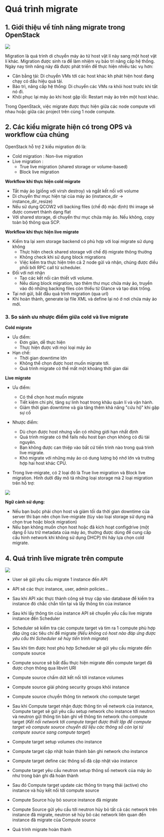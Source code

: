 # Quá trình migrate

## 1. Giới thiệu về tính năng migrate trong OpenStack

<img src="http://i.imgur.com/vFgXoEK.png">

Migration là quá trình di chuyển máy ảo từ host vật lí này sang một host vật lí khác. Migration được sinh ra để làm nhiệm vụ bảo trì nâng cấp hệ thống. Ngày nay tính năng này đã được phát triển để thực hiện nhiều tác vụ hơn:

- Cân bằng tải: Di chuyển VMs tới các host khác kh phát hiện host đang chạy có dấu hiệu quá tải.
- Bảo trì, nâng cấp hệ thống: Di chuyển các VMs ra khỏi host trước khi tắt nó đi.
- Khôi phục lại máy ảo khi host gặp lỗi: Restart máy ảo trên một host khác.

Trong OpenStack, việc migrate được thực hiện giữa các node compute với nhau hoặc giữa các project trên cùng 1 node compute.

## 2. Các kiểu migrate hiện có trong OPS và workflow của chúng

OpenStack hỗ trợ 2 kiểu migration đó là:

- Cold migration : Non-live migration
- Live migration :
  - True live migration (shared storage or volume-based)
  - Block live migration

**Workflow khi thực hiện cold migrate**

- Tắt máy ảo (giống với virsh destroy) và ngắt kết nối với volume
- Di chuyển thư mục hiện tại của máy ảo (instance_dir ->
instance_dir_resize)
- Nếu sử dụng QCOW2 với backing files (chế độ mặc định) thì image sẽ được convert thành dạng flat
- Với shared storage, di chuyển thư mục chứa máy ảo. Nếu không, copy toàn bộ thông qua SCP.

**Workflow khi thực hiện live migrate**

- Kiểm tra lại xem  storage backend có phù hợp với loại migrate sử dụng không
  - Thực hiện check shared storage với chế độ migrate thông thường
  - Không check khi sử dụng block migrations
  - Việc kiểm tra thực hiện trên cả 2 node gửi và nhận, chúng được điều phối bởi RPC call từ scheduler.
- Đối với nơi nhận
  - Tạo các kết nối càn thiết với volume.
  - Nếu dùng block migration, tạo thêm thư mục chứa máy ảo, truyền vào đó những backing files còn thiếu từ Glance và tạo disk trống.
- Tại nơi gửi, bắt đầu quá trình migration (qua url)
- Khi hoàn thành, generate lại file XML và define lại nó ở nơi chứa máy ảo mới.

### 3. So sánh ưu nhược điểm giữa cold và live migrate

**Cold migrate**

- Ưu điểm:
  - Đơn giản, dễ thực hiện
  - Thực hiện được với mọi loại máy ảo
- Hạn chế:
  - Thời gian downtime lớn
  - Không thể chọn được host muốn migrate tới.
  - Quá trình migrate có thể mất một khoảng thời gian dài

**Live migrate**

- Ưu điểm:
  - Có thể chọn host muốn migrate
  - Tiết kiệm chi phí, tăng sự linh hoạt trong khâu quản lí và vận hành.
  - Giảm thời gian downtime và gia tăng thêm khả năng "cứu hộ" khi gặp sự cố
- Nhược điểm:
  - Dù chọn được host nhưng vẫn có những giới hạn nhất định
  - Quá trình migrate có thể fails nếu host bạn chọn không có đủ tài nguyên.
  - Bạn không được can thiệp vào bất cứ tiến trình nào trong quá trình live migrate.
  - Khó migrate với những máy ảo có dung lượng bộ nhớ lớn và trường hợp hai host khác CPU.

- Trong live-migrate, có 2 loại đó là True live migration và Block live migration. Hình dưới đây mô tả những loại storage mà 2 loại migration trên hỗ trợ:

<img src="https://i.imgur.com/ccoPoFC.png">

**Ngữ cảnh sử dụng:**

- Nếu bạn buộc phải chọn host và giảm tối da thời gian downtime của server thì bạn nên chọn live-migrate (tùy vào loại storage sử dụng mà chọn true hoặc block migration)
- Nếu bạn không muốn chọn host hoặc đã kích hoạt configdrive (một dạng ổ lưu trữ metadata của máy ảo, thường được dùng để cung cấp cấu hình network khi không sử dụng DHCP) thì hãy lựa chọn cold migrate.

## 4. Quá trình live migrate trên compute

<img src="https://i.imgur.com/iQenkN6.png">


- User sẽ gửi yêu cầu migrate 1 instance đến API

- API sẽ các thực instance, user, admin policies...

- Sau khi API xác thực thành công sẽ truy cập vào database để kiếm tra instance đó chắc chắn tồn tại và lấy thông tin của instance

- Sau khi lấy thông tin của instance API sẽ chuyển yếu cầu live migrate instance đến Scheduler

- Scheduler sẽ kiểm tra các compute target và tìm ra 1 compute phù hợp đáp ứng các tiêu chí để migrate (*Nếu không có host nào đáp ứng được yêu cầu thì Scheduler sẽ hủy tiến trình migrate*)

- Sau khi tìm được host phù hợp Scheduler sẽ gửi yêu cầu migrate đến compute source

- Compute source sẽ bắt đầu thực hiện migrate đến compute target đã được chọn thông qua libvirt URI

- Compute source chấm dứt kết nối tới instance volumes

- Compute source giải phóng security groups khỏi instance

- Compute source chuyển thông tin network cho compute target

- Sau khi Compute target nhận được thông tin về network của instance, Compute target sẽ gửi yêu cầu setup network cho instance tới neutron và neutron gửi thông tin bản ghi về thông tin network cho compute target (*Kết nối network tới compute target được thiết lập để compute target và compute source chuyển dữ liệu các thông số còn lại từ compute source sang compute target*)

- Compute target setup volumes cho instance

- Compute target cập nhật hoàn thành bản ghi network cho instance

- Compute target define các thông số đã cập nhật vào instance

- Compute target yêu cầu neutron setup thông số network của máy ảo như trong bản ghi đã hoàn thành

- Sau đó Compute target update các thông tin trạng thái (active) cho instance và hủy kết nối tới compute source

- Compute Source hủy bỏ source instance đã migrate

- Compute Source gửi yêu cầu tới neutron hủy bỏ tất cả các network trên instance đã migrate, neutron sẽ hủy bỏ các network liên quan đến instance đã migrate của Compute source

- Quá trình migrate hoàn thành
